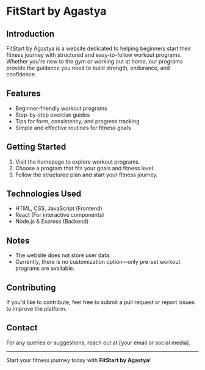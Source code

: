 # FitStart by Agastya

## Introduction
FitStart by Agastya is a website dedicated to helping beginners start their fitness journey with structured and easy-to-follow workout programs. Whether you're new to the gym or working out at home, our programs provide the guidance you need to build strength, endurance, and confidence.

## Features
- Beginner-friendly workout programs
- Step-by-step exercise guides
- Tips for form, consistency, and progress tracking
- Simple and effective routines for fitness goals

## Getting Started
1. Visit the homepage to explore workout programs.
2. Choose a program that fits your goals and fitness level.
3. Follow the structured plan and start your fitness journey.

## Technologies Used
- HTML, CSS, JavaScript (Frontend)
- React (For interactive components)
- Node.js & Express (Backend)

## Notes
- The website does not store user data.
- Currently, there is no customization option—only pre-set workout programs are available.

## Contributing
If you'd like to contribute, feel free to submit a pull request or report issues to improve the platform.

## Contact
For any queries or suggestions, reach out at [your email or social media].

---
Start your fitness journey today with **FitStart by Agastya**!

